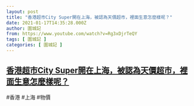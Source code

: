 ```yaml
---
layout: post
title: "香港超市City Super開在上海，被認為天價超市，裡面生意怎麼樣呢？"
date: 2021-01-17T14:35:28.000Z
author: 圍城記
from: https://www.youtube.com/watch?v=Rg3xDjrTeQY
tags: [ 圍城記 ]
categories: [ 圍城記 ]
---
```

<!--1610894128000-->
[香港超市City Super開在上海，被認為天價超市，裡面生意怎麼樣呢？](https://www.youtube.com/watch?v=Rg3xDjrTeQY)
------

<div>
#香港 #上海 #物價
</div>
